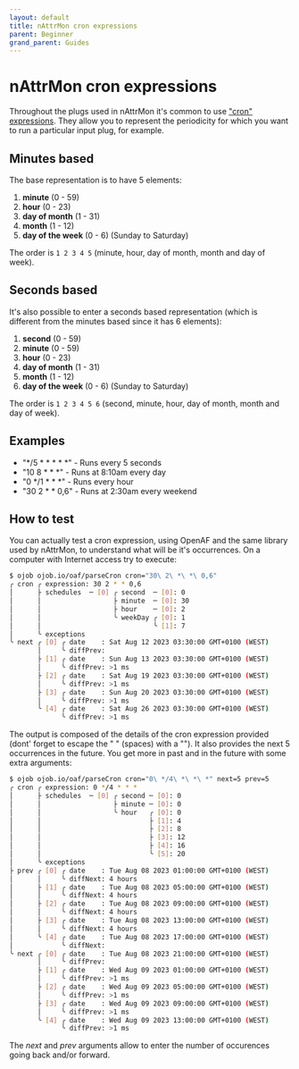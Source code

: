 ```yaml
---
layout: default
title: nAttrMon cron expressions
parent: Beginner
grand_parent: Guides
---
```


# nAttrMon cron expressions

Throughout the plugs used in nAttrMon it's common to use ["cron" expressions](https://en.wikipedia.org/wiki/Cron). They allow you to represent the periodicity for which you want to run a particular input plug, for example.

## Minutes based

The base representation is to have 5 elements:

1. **minute** (0 - 59)
2. **hour** (0 - 23)
3. **day of month** (1 - 31)
4. **month** (1 - 12)
5. **day of the week** (0 - 6) (Sunday to Saturday)

The order is ```1 2 3 4 5``` (minute, hour, day of month, month and day of week).

## Seconds based

It's also possible to enter a seconds based representation (which is different from the minutes based since it has 6 elements):

1. **second** (0 - 59)
2. **minute** (0 - 59)
3. **hour** (0 - 23)
4. **day of month** (1 - 31)
5. **month** (1 - 12)
6. **day of the week** (0 - 6) (Sunday to Saturday)

The order is ```1 2 3 4 5 6``` (second, minute, hour, day of month, month and day of week).

## Examples

* "*/5 * * * * *" - Runs every 5 seconds
* "10 8 * * *" - Runs at 8:10am every day
* "0 */1 * * *"  - Runs every hour
* "30 2 * * 0,6" - Runs at 2:30am every weekend

## How to test

You can actually test a cron expression, using OpenAF and the same library used by nAttrMon, to understand what will be it's occurrences. On a computer with Internet access try to execute:

```bash
$ ojob ojob.io/oaf/parseCron cron="30\ 2\ *\ *\ 0,6"
╭ cron ╭ expression: 30 2 * * 0,6
│      ├ schedules  ─ [0] ╭ second  ─ [0]: 0
│      │                  ├ minute  ─ [0]: 30
│      │                  ├ hour    ─ [0]: 2
│      │                  ╰ weekDay ╭ [0]: 1
│      │                            ╰ [1]: 7
│      ╰ exceptions
╰ next ╭ [0] ╭ date    : Sat Aug 12 2023 03:30:00 GMT+0100 (WEST)
       │     ╰ diffPrev:
       ├ [1] ╭ date    : Sun Aug 13 2023 03:30:00 GMT+0100 (WEST)
       │     ╰ diffPrev: >1 ms
       ├ [2] ╭ date    : Sat Aug 19 2023 03:30:00 GMT+0100 (WEST)
       │     ╰ diffPrev: >1 ms
       ├ [3] ╭ date    : Sun Aug 20 2023 03:30:00 GMT+0100 (WEST)
       │     ╰ diffPrev: >1 ms
       ╰ [4] ╭ date    : Sat Aug 26 2023 03:30:00 GMT+0100 (WEST)
             ╰ diffPrev: >1 ms
```

The output is composed of the details of the cron expression provided (dont' forget to escape the " " (spaces) with a "\"). It also provides the next 5 occurrences in the future. You get more in past and in the future with some extra arguments:

```bash
$ ojob ojob.io/oaf/parseCron cron="0\ */4\ *\ *\ *" next=5 prev=5
╭ cron ╭ expression: 0 */4 * * *
│      ├ schedules  ─ [0] ╭ second ─ [0]: 0
│      │                  ├ minute ─ [0]: 0
│      │                  ╰ hour   ╭ [0]: 0
│      │                           ├ [1]: 4
│      │                           ├ [2]: 8
│      │                           ├ [3]: 12
│      │                           ├ [4]: 16
│      │                           ╰ [5]: 20
│      ╰ exceptions
├ prev ╭ [0] ╭ date    : Tue Aug 08 2023 01:00:00 GMT+0100 (WEST)
│      │     ╰ diffNext: 4 hours
│      ├ [1] ╭ date    : Tue Aug 08 2023 05:00:00 GMT+0100 (WEST)
│      │     ╰ diffNext: 4 hours
│      ├ [2] ╭ date    : Tue Aug 08 2023 09:00:00 GMT+0100 (WEST)
│      │     ╰ diffNext: 4 hours
│      ├ [3] ╭ date    : Tue Aug 08 2023 13:00:00 GMT+0100 (WEST)
│      │     ╰ diffNext: 4 hours
│      ╰ [4] ╭ date    : Tue Aug 08 2023 17:00:00 GMT+0100 (WEST)
│            ╰ diffNext:
╰ next ╭ [0] ╭ date    : Tue Aug 08 2023 21:00:00 GMT+0100 (WEST)
       │     ╰ diffPrev:
       ├ [1] ╭ date    : Wed Aug 09 2023 01:00:00 GMT+0100 (WEST)
       │     ╰ diffPrev: >1 ms
       ├ [2] ╭ date    : Wed Aug 09 2023 05:00:00 GMT+0100 (WEST)
       │     ╰ diffPrev: >1 ms
       ├ [3] ╭ date    : Wed Aug 09 2023 09:00:00 GMT+0100 (WEST)
       │     ╰ diffPrev: >1 ms
       ╰ [4] ╭ date    : Wed Aug 09 2023 13:00:00 GMT+0100 (WEST)
             ╰ diffPrev: >1 ms
```

The _next_ and _prev_ arguments allow to enter the number of occurences going back and/or forward.